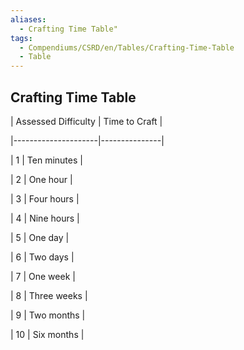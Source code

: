 ```yaml
---
aliases:
  - Crafting Time Table"
tags:
  - Compendiums/CSRD/en/Tables/Crafting-Time-Table
  - Table
---
```

  
## Crafting Time Table  
| Assessed Difficulty | Time to Craft |  
|---------------------|---------------|  
| 1                   | Ten minutes   |  
| 2                   | One hour      |  
| 3                   | Four hours    |  
| 4                   | Nine hours    |  
| 5                   | One day       |  
| 6                   | Two days      |  
| 7                   | One week      |  
| 8                   | Three weeks   |  
| 9                   | Two months    |  
| 10                  | Six months    |  
